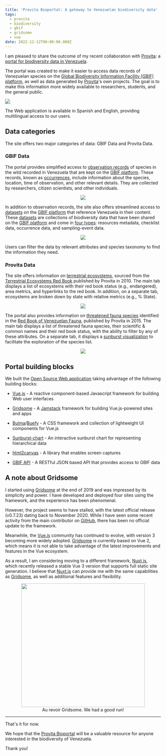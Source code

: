 ```yaml
---
title: 'Provita Bioportal: A gateway to Venezuelan biodiversity data'
tags:
  - provita
  - biodiversity
  - gbif
  - gridsome
  - vue
date: 2022-12-12T00:00:00.000Z
---
```


I am pleased to share the outcome of my recent collaboration with [Provita](https://www.provita.org.ve/): a [portal for biodiversity data in Venezuela](https://bioportal.provita.org.ve/en/).

The portal was created to make it easier to access data records of Venezuelan species on the [Global Biodiversity Information Facility (GBIF) platform](https://www.gbif.org/), as well as data generated by [Provita](https://www.provita.org.ve/)'s own projects. The goal is to make this information more widely available to researchers, students, and the general public.

<!--more-->

<a align="center" href="https://bioportal.provita.org.ve/en/">
	<img src="/images/uploads/provita-bioportal-1.jpg"/>
</a>

The Web application is available in Spanish and English, providing multilingual access to our users.

## Data categories

The site offers two major categories of data: GBIF Data and Provita Data.

### GBIF Data

The portal provides simplified access to [observation records](https://bioportal.provita.org.ve/en/occurrences/) of species in the wild recorded in Venezuela that are kept on the [GBIF platform](https://www.gbif.org/). These records, known as [occurrences](https://www.gbif.org/occurrence/search?country=VE), include information about the species, location, time of observation, and other relevant details. They are collected by researchers, citizen scientists, and other individuals.

<p align="center">
	<img src="/images/uploads/provita-bioportal-2.jpg"/>
</a>

In addition to observation records, the site also offers streamlined access to [datasets](https://bioportal.provita.org.ve/en/datasets) on the [GBIF platform](https://www.gbif.org/) that reference Venezuela in their content. These [datasets](https://www.gbif.org/dataset/search?q=Venezuela) are collections of biodiversity data that have been shared on the [GBIF platform](https://www.gbif.org/) and come in [four types](https://www.gbif.org/en/dataset-classes): resources metadata, checklist data, occurrence data, and sampling-event data.

<p align="center">
	<img src="/images/uploads/provita-bioportal-3.jpg"/>
</a>

Users can filter the data by relevant attributes and species taxonomy to find the information they need.

### Provita Data

The site offers information on [terrestrial ecosystems](https://bioportal.provita.org.ve/en/ecosystems/), sourced from the [Terrestrial Ecosystems Red Book](https://ecosistemasamenazados.org/) published by Provita in 2010. The main tab displays a list of ecosystems with their red book status (e.g., endangered), area metrics, and hyperlinks to the red book. In addition, on a separate tab, ecosystems are broken down by state with relative metrics (e.g., % State).

<p align="center">
	<img src="/images/uploads/provita-bioportal-4.jpg"/>
</a>

The portal also provides information on [threatened fauna species](https://bioportal.provita.org.ve/en/faunarb) identified in the [Red Book of Venezuelan Fauna](https://especiesamenazadas.org/), published by Provita in 2015. The main tab displays a list of threatened fauna species, their scientific & common names and their red book status, with the ability to filter by any of these attributes. On a separate tab, it displays a [sunburst visualization](https://www.cc.gatech.edu/gvu/ii/sunburst/) to facilitate the exploration of the species list.

<p align="center">
	<img src="/images/uploads/sunburst.gif"/>
</a>

## Portal building blocks

We built the [Open Source Web application](https://github.com/Provitaonline/biodiversidad) taking advantage of the following building blocks:

* [Vue.js](https://vuejs.org/) - A reactive component-based Javascript framework for building Web user interfaces

* [Gridsome](https://gridsome.org/) - A [Jamstack](https://jamstack.org/) framework for building Vue.js-powered sites and apps

* [Bulma](https://bulma.io/)/[Buefy](https://buefy.org/) - A CSS framework and collection of lightweight UI components for Vue.js

* [Sunburst-chart](https://github.com/vasturiano/sunburst-chart) - An interactive sunburst chart for representing hierarchical data

* [html2canvas](https://html2canvas.hertzen.com/) - A library that enables screen captures

* [GBIF API](https://www.gbif.org/en/developer/summary) - A RESTful JSON based API that provides access to GBIF data


## A note about Gridsome

I started using [Gridsome](https://gridsome.org/) at the end of 2019 and was impressed by its simplicity and power. I have developed and deployed four sites using the framework, and the experience has been phenomenal.

However, the project seems to have stalled, with the latest official release (v0.7.23) dating back to November 2020. While I have seen some recent activity from the main contributor on [GitHub](https://github.com/gridsome/gridsome), there has been no official update to the framework.

Meanwhile, the [Vue.js](https://vuejs.org/) community has continued to evolve, with version 3 becoming more widely adopted. [Gridsome](https://gridsome.org/) is currently based on Vue 2, which means it is not able to take advantage of the latest improvements and features in the Vue ecosystem.

As a result, I am considering moving to a different framework, [Nuxt.js](https://nuxt.com/), which recently released a stable Vue 3 version that supports full static site generation. I believe that [Nuxt.js](https://nuxt.com/) can provide me with the same capabilities as [Gridsome](https://gridsome.org/), as well as additional features and flexibility.

<p align="center">
	<img width="400" src="/images/uploads/aurevoir.gif"/><br>
  Au revoir Gridsome. We had a good run!
</a>

---


That's it for now.

We hope that the [Provita Bioportal](https://bioportal.provita.org.ve/en/) will be a valuable resource for anyone interested in the biodiversity of Venezuela.

Thank you!
